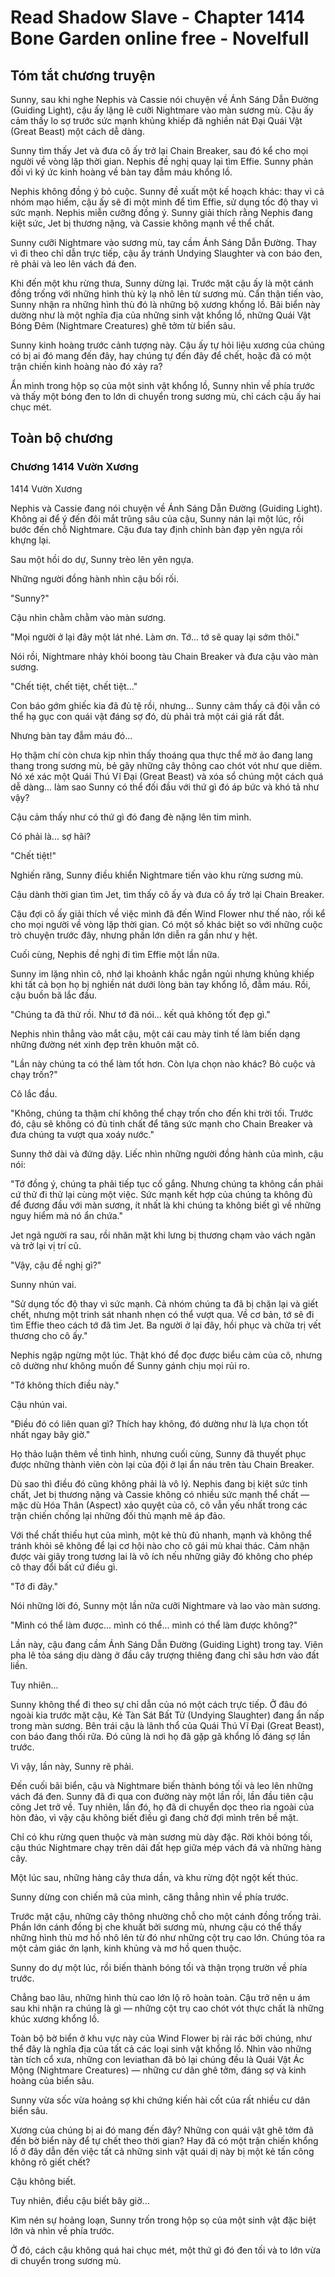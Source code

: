 # Read Shadow Slave - Chapter 1414 Bone Garden online free - Novelfull

## Tóm tắt chương truyện

Sunny, sau khi nghe Nephis và Cassie nói chuyện về Ánh Sáng Dẫn Đường (Guiding Light), cậu ấy lặng lẽ cưỡi Nightmare vào màn sương mù. Cậu ấy cảm thấy lo sợ trước sức mạnh khủng khiếp đã nghiền nát Đại Quái Vật (Great Beast) một cách dễ dàng.

Sunny tìm thấy Jet và đưa cô ấy trở lại Chain Breaker, sau đó kể cho mọi người về vòng lặp thời gian. Nephis đề nghị quay lại tìm Effie. Sunny phản đối vì ký ức kinh hoàng về bàn tay đẫm máu khổng lồ.

Nephis không đồng ý bỏ cuộc. Sunny đề xuất một kế hoạch khác: thay vì cả nhóm mạo hiểm, cậu ấy sẽ đi một mình để tìm Effie, sử dụng tốc độ thay vì sức mạnh. Nephis miễn cưỡng đồng ý. Sunny giải thích rằng Nephis đang kiệt sức, Jet bị thương nặng, và Cassie không mạnh về thể chất.

Sunny cưỡi Nightmare vào sương mù, tay cầm Ánh Sáng Dẫn Đường. Thay vì đi theo chỉ dẫn trực tiếp, cậu ấy tránh Undying Slaughter và con báo đen, rẽ phải và leo lên vách đá đen.

Khi đến một khu rừng thưa, Sunny dừng lại. Trước mặt cậu ấy là một cánh đồng trống với những hình thù kỳ lạ nhô lên từ sương mù. Cẩn thận tiến vào, Sunny nhận ra những hình thù đó là những bộ xương khổng lồ. Bãi biển này dường như là một nghĩa địa của những sinh vật khổng lồ, những Quái Vật Bóng Đêm (Nightmare Creatures) ghê tởm từ biển sâu.

Sunny kinh hoàng trước cảnh tượng này. Cậu ấy tự hỏi liệu xương của chúng có bị ai đó mang đến đây, hay chúng tự đến đây để chết, hoặc đã có một trận chiến kinh hoàng nào đó xảy ra?

Ẩn mình trong hộp sọ của một sinh vật khổng lồ, Sunny nhìn về phía trước và thấy một bóng đen to lớn di chuyển trong sương mù, chỉ cách cậu ấy hai chục mét.

## Toàn bộ chương

### Chương 1414 Vườn Xương

1414 Vườn Xương

Nephis và Cassie đang nói chuyện về Ánh Sáng Dẫn Đường (Guiding Light). Không ai để ý đến đôi mắt trũng sâu của cậu, Sunny nán lại một lúc, rồi bước đến chỗ Nightmare. Cậu đưa tay định chỉnh bàn đạp yên ngựa rồi khựng lại.

Sau một hồi do dự, Sunny trèo lên yên ngựa.

Những người đồng hành nhìn cậu bối rối.

"Sunny?"

Cậu nhìn chằm chằm vào màn sương.

"Mọi người ở lại đây một lát nhé. Làm ơn. Tớ... tớ sẽ quay lại sớm thôi."

Nói rồi, Nightmare nhảy khỏi boong tàu Chain Breaker và đưa cậu vào màn sương.

"Chết tiệt, chết tiệt, chết tiệt..."

Con báo gớm ghiếc kia đã đủ tệ rồi, nhưng... Sunny cảm thấy cả đội vẫn có thể hạ gục con quái vật đáng sợ đó, dù phải trả một cái giá rất đắt.

Nhưng bàn tay đẫm máu đó...

Họ thậm chí còn chưa kịp nhìn thấy thoáng qua thực thể mờ ảo đang lang thang trong sương mù, bẻ gãy những cây thông cao chót vót như que diêm. Nó xé xác một Quái Thú Vĩ Đại (Great Beast) và xóa sổ chúng một cách quá dễ dàng... làm sao Sunny có thể đối đầu với thứ gì đó áp bức và khó tả như vậy?

Cậu cảm thấy như có thứ gì đó đang đè nặng lên tim mình.

Có phải là... sợ hãi?

"Chết tiệt!"

Nghiến răng, Sunny điều khiển Nightmare tiến vào khu rừng sương mù.

Cậu dành thời gian tìm Jet, tìm thấy cô ấy và đưa cô ấy trở lại Chain Breaker.

Cậu đợi cô ấy giải thích về việc mình đã đến Wind Flower như thế nào, rồi kể cho mọi người về vòng lặp thời gian. Có một số khác biệt so với những cuộc trò chuyện trước đây, nhưng phần lớn diễn ra gần như y hệt.

Cuối cùng, Nephis đề nghị đi tìm Effie một lần nữa.

Sunny im lặng nhìn cô, nhớ lại khoảnh khắc ngắn ngủi nhưng khủng khiếp khi tất cả bọn họ bị nghiền nát dưới lòng bàn tay khổng lồ, đẫm máu. Rồi, cậu buồn bã lắc đầu.

"Chúng ta đã thử rồi. Như tớ đã nói... kết quả không tốt đẹp gì."

Nephis nhìn thẳng vào mắt cậu, một cái cau mày tinh tế làm biến dạng những đường nét xinh đẹp trên khuôn mặt cô.

"Lần này chúng ta có thể làm tốt hơn. Còn lựa chọn nào khác? Bỏ cuộc và chạy trốn?"

Cô lắc đầu.

"Không, chúng ta thậm chí không thể chạy trốn cho đến khi trời tối. Trước đó, cậu sẽ không có đủ tinh chất để tăng sức mạnh cho Chain Breaker và đưa chúng ta vượt qua xoáy nước."

Sunny thở dài và đứng dậy. Liếc nhìn những người đồng hành của mình, cậu nói:

"Tớ đồng ý, chúng ta phải tiếp tục cố gắng. Nhưng chúng ta không cần phải cứ thử đi thử lại cùng một việc. Sức mạnh kết hợp của chúng ta không đủ để đương đầu với màn sương, ít nhất là khi chúng ta không biết gì về những nguy hiểm mà nó ẩn chứa."

Jet ngả người ra sau, rồi nhăn mặt khi lưng bị thương chạm vào vách ngăn và trở lại vị trí cũ.

"Vậy, cậu đề nghị gì?"

Sunny nhún vai.

"Sử dụng tốc độ thay vì sức mạnh. Cả nhóm chúng ta đã bị chặn lại và giết chết, nhưng một trinh sát nhanh nhẹn có thể vượt qua. Về cơ bản, tớ sẽ đi tìm Effie theo cách tớ đã tìm Jet. Ba người ở lại đây, hồi phục và chữa trị vết thương cho cô ấy."

Nephis ngập ngừng một lúc. Thật khó để đọc được biểu cảm của cô, nhưng cô dường như không muốn để Sunny gánh chịu mọi rủi ro.

"Tớ không thích điều này."

Cậu nhún vai.

"Điều đó có liên quan gì? Thích hay không, đó dường như là lựa chọn tốt nhất ngay bây giờ."

Họ thảo luận thêm về tình hình, nhưng cuối cùng, Sunny đã thuyết phục được những thành viên còn lại của đội ở lại ẩn náu trên tàu Chain Breaker.

Dù sao thì điều đó cũng không phải là vô lý. Nephis đang bị kiệt sức tinh chất, Jet bị thương nặng và Cassie không có nhiều sức mạnh thể chất — mặc dù Hóa Thân (Aspect) xảo quyệt của cô, cô vẫn yếu nhất trong các trận chiến chống lại những đối thủ mạnh mẽ áp đảo.

Với thể chất thiếu hụt của mình, một kẻ thù đủ nhanh, mạnh và không thể tránh khỏi sẽ không để lại cơ hội nào cho cô gái mù khai thác. Cảm nhận được vài giây trong tương lai là vô ích nếu những giây đó không cho phép cô thay đổi bất cứ điều gì.

"Tớ đi đây."

Nói những lời đó, Sunny một lần nữa cưỡi Nightmare và lao vào màn sương.

"Mình có thể làm được... mình có thể... mình có thể làm được không?"

Lần này, cậu đang cầm Ánh Sáng Dẫn Đường (Guiding Light) trong tay. Viên pha lê tỏa sáng dịu dàng ở đầu cây trượng thiêng đang chỉ sâu hơn vào đất liền.

Tuy nhiên...

Sunny không thể đi theo sự chỉ dẫn của nó một cách trực tiếp. Ở đâu đó ngoài kia trước mặt cậu, Kẻ Tàn Sát Bất Tử (Undying Slaughter) đang ẩn nấp trong màn sương. Bên trái cậu là lãnh thổ của Quái Thú Vĩ Đại (Great Beast), con báo đang thối rữa. Đó cũng là nơi họ đã gặp gã khổng lồ đáng sợ lần trước.

Vì vậy, lần này, Sunny rẽ phải.

Đến cuối bãi biển, cậu và Nightmare biến thành bóng tối và leo lên những vách đá đen. Sunny đã đi qua con đường này một lần rồi, lần đầu tiên cậu cõng Jet trở về. Tuy nhiên, lần đó, họ đã di chuyển dọc theo rìa ngoài của hòn đảo, vì vậy cậu không biết điều gì đang chờ đợi mình trên bề mặt.

Chỉ có khu rừng quen thuộc và màn sương mù dày đặc. Rời khỏi bóng tối, cậu thúc Nightmare chạy trên dải đất hẹp giữa mép vách đá và những hàng cây.

Một lúc sau, những hàng cây thưa dần, và khu rừng đột ngột kết thúc.

Sunny dừng con chiến mã của mình, căng thẳng nhìn về phía trước.

Trước mặt cậu, những cây thông nhường chỗ cho một cánh đồng trống trải. Phần lớn cánh đồng bị che khuất bởi sương mù, nhưng cậu có thể thấy những hình thù mơ hồ nhô lên từ đó như những cột trụ cao lớn. Chúng tỏa ra một cảm giác ớn lạnh, kinh khủng và mơ hồ quen thuộc.

Sunny do dự một lúc, rồi biến thành bóng tối và thận trọng trườn về phía trước.

Chẳng bao lâu, những hình thù cao lớn lộ rõ hoàn toàn. Cậu trở nên u ám sau khi nhận ra chúng là gì — những cột trụ cao chót vót thực chất là những khúc xương khổng lồ.

Toàn bộ bờ biển ở khu vực này của Wind Flower bị rải rác bởi chúng, như thể đây là nghĩa địa của tất cả các loại sinh vật khổng lồ. Nhìn vào những tàn tích cổ xưa, những con leviathan đã bỏ lại chúng đều là Quái Vật Ác Mộng (Nightmare Creatures) — những cư dân ghê tởm, đáng sợ và kinh hoàng của biển sâu.

Sunny vừa sốc vừa hoảng sợ khi chứng kiến hài cốt của rất nhiều cư dân biển sâu.

Xương của chúng bị ai đó mang đến đây? Những con quái vật ghê tởm đã đến bờ biển này để tự chết theo thời gian? Hay đã có một trận chiến khổng lồ ở đây dẫn đến việc tất cả những sinh vật quái dị này bị một kẻ tấn công không rõ giết chết?

Cậu không biết.

Tuy nhiên, điều cậu biết bây giờ...

Kìm nén sự hoảng loạn, Sunny trốn trong hộp sọ của một sinh vật đặc biệt lớn và nhìn về phía trước.

Ở đó, cách cậu không quá hai chục mét, một thứ gì đó đen tối và to lớn vừa di chuyển trong sương mù.